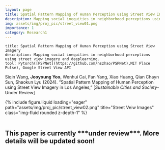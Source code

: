```yaml
---
layout: page
title: Spatial Pattern Mapping of Human Perception using Street View Imagery
description: Mapping social inequities in neighborhood perceptions using street view imagery and deeplearning.
img: assets/img/proj_pic/street_view01.png
importance: 1
category: Research1
---
```


    title: Spatial Pattern Mapping of Human Perception using Street View Imagery
    description: Mapping social inequities in neighborhood perceptions using street view imagery and deeplearning.
    tool: Pytorch([PSPNet](https://github.com/hszhao/PSPNet),MIT Place Pulse), Google Street View API

Siqin Wang, **Jooyoung Yoo**, Wenhui Cai, Fan Yang, Xiao Huang, Qian Chayn Sun, Shaokun Lyu
(2024). “Spatial Pattern Mapping of Human Perception using Street View Imagery in Los Angeles,” [*Sustainable Cities and Society*-Under Review]
</div>

<div class="row justify-content-sm-center">
  <div class="col-sm mt-3 mt-md-0">
        {% include figure.liquid loading="eager" path="assets/img/proj_pic/street_view02.png" title="Street Veiw Images" class="img-fluid rounded z-depth-1" %}
  </div>
</div>
</br>
<h2>This paper is currently ***under review***. More details will be updated soon!</h2>